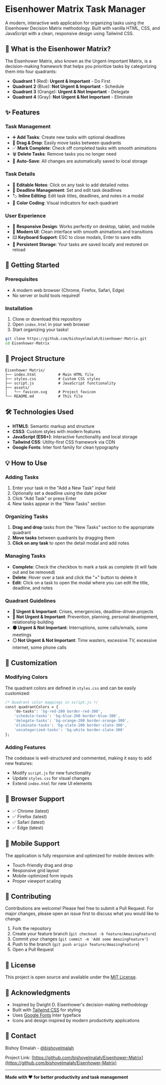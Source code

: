 # Eisenhower Matrix Task Manager

A modern, interactive web application for organizing tasks using the Eisenhower Decision Matrix methodology. Built with vanilla HTML, CSS, and JavaScript with a clean, responsive design using Tailwind CSS.

## 🎯 What is the Eisenhower Matrix?

The Eisenhower Matrix, also known as the Urgent-Important Matrix, is a decision-making framework that helps you prioritize tasks by categorizing them into four quadrants:

- **Quadrant 1** (Red): **Urgent & Important** - Do First
- **Quadrant 2** (Blue): **Not Urgent & Important** - Schedule
- **Quadrant 3** (Orange): **Urgent & Not Important** - Delegate
- **Quadrant 4** (Gray): **Not Urgent & Not Important** - Eliminate

## ✨ Features

### Task Management
- ➕ **Add Tasks**: Create new tasks with optional deadlines
- 🎯 **Drag & Drop**: Easily move tasks between quadrants
- ✅ **Mark Complete**: Check off completed tasks with smooth animations
- 🗑️ **Delete Tasks**: Remove tasks you no longer need
- 💾 **Auto-Save**: All changes are automatically saved to local storage

### Task Details
- 📝 **Editable Notes**: Click on any task to add detailed notes
- 📅 **Deadline Management**: Set and edit task deadlines
- 🏷️ **Inline Editing**: Edit task titles, deadlines, and notes in a modal
- 🎨 **Color Coding**: Visual indicators for each quadrant

### User Experience
- 📱 **Responsive Design**: Works perfectly on desktop, tablet, and mobile
- 🎨 **Modern UI**: Clean interface with smooth animations and transitions
- ⌨️ **Keyboard Support**: ESC to close modals, Enter to save edits
- 🔄 **Persistent Storage**: Your tasks are saved locally and restored on reload

## 🚀 Getting Started

### Prerequisites
- A modern web browser (Chrome, Firefox, Safari, Edge)
- No server or build tools required!

### Installation
1. Clone or download this repository
2. Open `index.html` in your web browser
3. Start organizing your tasks!

```bash
git clone https://github.com/bishoyelmalah/Eisenhower-Matrix.git
cd Eisenhower-Matrix
```

## 📁 Project Structure

```
Eisenhower Matrix/
├── index.html          # Main HTML file
├── styles.css          # Custom CSS styles
├── script.js           # JavaScript functionality
├── assets/
│   └── favicon.svg     # Project favicon
└── README.md           # This file
```

## 🛠️ Technologies Used

- **HTML5**: Semantic markup and structure
- **CSS3**: Custom styles with modern features
- **JavaScript (ES6+)**: Interactive functionality and local storage
- **Tailwind CSS**: Utility-first CSS framework via CDN
- **Google Fonts**: Inter font family for clean typography

## 💡 How to Use

### Adding Tasks
1. Enter your task in the "Add a New Task" input field
2. Optionally set a deadline using the date picker
3. Click "Add Task" or press Enter
4. New tasks appear in the "New Tasks" section

### Organizing Tasks
1. **Drag and drop** tasks from the "New Tasks" section to the appropriate quadrant
2. **Move tasks** between quadrants by dragging them
3. **Click on any task** to open the detail modal and add notes

### Managing Tasks
- **Complete**: Check the checkbox to mark a task as complete (it will fade out and be removed)
- **Delete**: Hover over a task and click the "×" button to delete it
- **Edit**: Click on a task to open the modal where you can edit the title, deadline, and notes

### Quadrant Guidelines
- **🔴 Urgent & Important**: Crises, emergencies, deadline-driven projects
- **🔵 Not Urgent & Important**: Prevention, planning, personal development, relationship building
- **🟠 Urgent & Not Important**: Interruptions, some calls/emails, some meetings
- **⚪ Not Urgent & Not Important**: Time wasters, excessive TV, excessive internet, some phone calls

## 🎨 Customization

### Modifying Colors
The quadrant colors are defined in `styles.css` and can be easily customized:

```css
/* Quadrant color mappings in script.js */
const quadrantColors = {
    'do-tasks': 'bg-red-200 border-red-300',
    'schedule-tasks': 'bg-blue-200 border-blue-300',
    'delegate-tasks': 'bg-orange-200 border-orange-300',
    'eliminate-tasks': 'bg-slate-200 border-slate-300',
    'uncategorized-tasks': 'bg-white border-slate-300'
};
```

### Adding Features
The codebase is well-structured and commented, making it easy to add new features:
- Modify `script.js` for new functionality
- Update `styles.css` for visual changes
- Extend `index.html` for new UI elements

## 🔧 Browser Support

- ✅ Chrome (latest)
- ✅ Firefox (latest)
- ✅ Safari (latest)
- ✅ Edge (latest)

## 📱 Mobile Support

The application is fully responsive and optimized for mobile devices with:
- Touch-friendly drag and drop
- Responsive grid layout
- Mobile-optimized form inputs
- Proper viewport scaling

## 🤝 Contributing

Contributions are welcome! Please feel free to submit a Pull Request. For major changes, please open an issue first to discuss what you would like to change.

1. Fork the repository
2. Create your feature branch (`git checkout -b feature/AmazingFeature`)
3. Commit your changes (`git commit -m 'Add some AmazingFeature'`)
4. Push to the branch (`git push origin feature/AmazingFeature`)
5. Open a Pull Request

## 📄 License

This project is open source and available under the [MIT License](LICENSE).

## 🙏 Acknowledgments

- Inspired by Dwight D. Eisenhower's decision-making methodology
- Built with [Tailwind CSS](https://tailwindcss.com/) for styling
- Uses [Google Fonts](https://fonts.google.com/) Inter typeface
- Icons and design inspired by modern productivity applications

## 📧 Contact

Bishoy Elmalah - [@bishoyelmalah](https://github.com/bishoyelmalah)

Project Link: [https://github.com/bishoyelmalah/Eisenhower-Matrix](https://github.com/bishoyelmalah/Eisenhower-Matrix)

---

**Made with ❤️ for better productivity and task management**